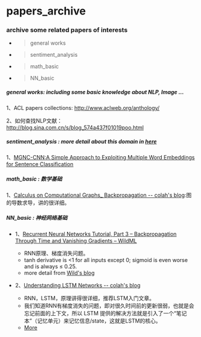 # papers_archive
### archive some related papers of interests
- > general works
- > sentiment_analysis
- > math_basic
- > NN_basic




##### general works: including some basic knowledge about NLP, Image ...

1、ACL papers collections: http://www.aclweb.org/anthology/

2、如何查找NLP文献： http://blog.sina.com.cn/s/blog_574a437f01019poo.html

##### sentiment_analysis : more detail about this domain in [here](https://github.com/JDwangmo/sentiment_classification)
1、[MGNC-CNN:A Simple Approach to Exploiting Multiple Word Embeddings for Sentence Classification](https://raw.githubusercontent.com/JDwangmo/papers_archive/master/sentiment_analysis/N16-1178-MGNC-CNN:A-Simple-Approach-to-Exploiting-Multiple-Word-Embeddings-for-Sentence-Classification.pdf)


##### math_basic : 数学基础
1、[Calculus on Computational Graphs_ Backpropagation -- colah's blog](https://raw.githubusercontent.com/JDwangmo/papers_archive/master/math_basic/Calculus-on-Computational-Graphs_Backpropagation--colah's_blog.pdf):图的导数求导，讲的很详细。

##### NN_basic : 神经网络基础
- 1、[Recurrent Neural Networks Tutorial, Part 3 – Backpropagation Through Time and Vanishing Gradients – WildML](https://raw.githubusercontent.com/JDwangmo/papers_archive/master/NN_basic/Recurrent-Neural-Networks-Tutorial-Part-3–Backpropagation-Through-Time-and-Vanishing-Gradients–WildML.pdf)
    - RNN原理、梯度消失问题。
    - tanh derivative is  <1  for all inputs except 0; sigmoid is even worse and is always  ≤ 0.25.
    - more detail from [Wild's blog](http://www.wildml.com/2015/10/recurrent-neural-networks-tutorial-part-3-backpropagation-through-time-and-vanishing-gradients/)

- 2、[Understanding LSTM Networks -- colah's blog](https://raw.githubusercontent.com/JDwangmo/papers_archive/master/NN_basic/Understanding-LSTM-Networks--colah's-blog.pdf)
    - RNN，LSTM，原理讲得很详细，推荐LSTM入门文章。
    - 我们知道RNN有梯度消失的问题，即对很久时间前的更新很弱，也就是会忘记前面的上下文，所以 LSTM 提供的解决方法就是引入了一个“笔记本”（记忆单元）来记忆信息/state，这就是LSTM的核心。
    - [More](http://colah.github.io/posts/2015-08-Understanding-LSTMs/)